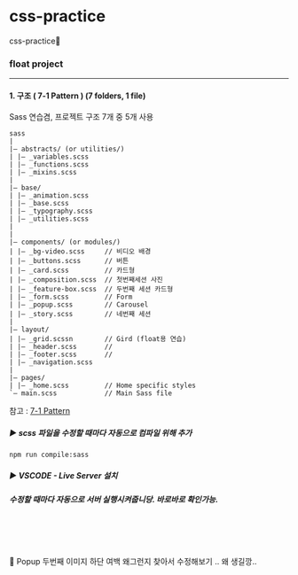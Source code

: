 # css-practice
css-practice🌹


### float project 
----
#### 1.  구조 ( 7-1 Pattern )  (7 folders, 1 file)

Sass 연습겸, 프로젝트 구조 7개 중 5개 사용 
```
sass  
|  
|– abstracts/ (or utilities/)  
| |– _variables.scss   
| |– _functions.scss   
| |– _mixins.scss  
|  
|– base/  
| |– _animation.scss 
| |– _base.scss 
| |– _typography.scss 
| |– _utilities.scss
|
|  
|– components/ (or modules/)  
| |– _bg-video.scss 	// 비디오 배경
| |– _buttons.scss 		// 버튼
| |– _card.scss 		// 카드형
| |– _composition.scss 	// 첫번째세션 사진
| |– _feature-box.scss	// 두번째 세션 카드형  
| |– _form.scss 		// Form 
| |– _popup.scss 		// Carousel  
| |– _story.scss		// 네번째 세션   
|  
|– layout/  
| |– _grid.scssn  		// Gird (float용 연습)
| |– _header.scss 		//   
| |– _footer.scss 		// 
| |– _navigation.scss 
|  
|– pages/  
| |– _home.scss 		// Home specific styles   
`– main.scss 			// Main Sass file
```
참고 : [7-1 Pattern](https://sass-guidelin.es/ko/#section-37)

#####  ▶ scss 파일을 수정할 때마다  자동으로  컴파일 위해 추가
```
npm run compile:sass
```
##### ▶ VSCODE - Live Server 설치

##### 수정할 때마다 자동으로 서버 실행시켜줍니당.  바로바로 확인가능. 
 　
　
 
 　
 
👀 Popup 두번째 이미지 하단 여백 왜그런지 찾아서 수정해보기 .. 왜 생길깡..

